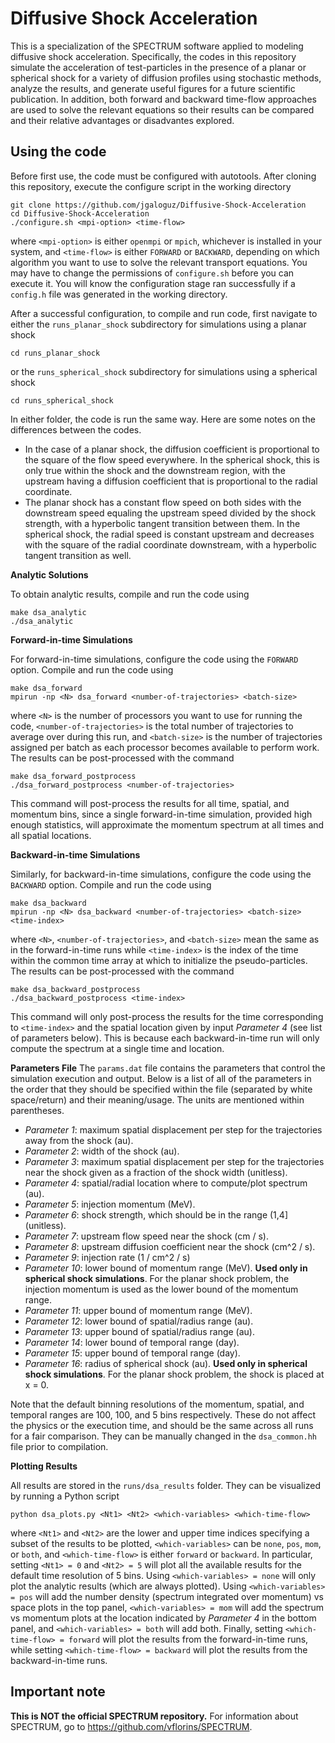 # Diffusive Shock Acceleration

This is a specialization of the SPECTRUM software applied to modeling diffusive shock acceleration. Specifically, the codes in this repository simulate the acceleration of test-particles in the presence of a planar or spherical shock for a variety of diffusion profiles using stochastic methods, analyze the results, and generate useful figures for a future scientific publication. In addition, both forward and backward time-flow approaches are used to solve the relevant equations so their results can be compared and their relative advantages or disadvantes explored.

## Using the code

Before first use, the code must be configured with autotools. After cloning this repository, execute the configure script in the working directory
```
git clone https://github.com/jgaloguz/Diffusive-Shock-Acceleration
cd Diffusive-Shock-Acceleration
./configure.sh <mpi-option> <time-flow>
```
where `<mpi-option>` is either `openmpi` or `mpich`, whichever is installed in your system, and `<time-flow>` is either `FORWARD` or `BACKWARD`, depending on which algorithm you want to use to solve the relevant transport equations. You may have to change the permissions of `configure.sh` before you can execute it. You will know the configuration stage ran successfully if a `config.h` file was generated in the working directory.

After a successful configuration, to compile and run code, first navigate to either the `runs_planar_shock` subdirectory for simulations using a planar shock
```
cd runs_planar_shock
```
or the `runs_spherical_shock` subdirectory for simulations using a spherical shock
```
cd runs_spherical_shock
```
In either folder, the code is run the same way.
Here are some notes on the differences between the codes.

 - In the case of a planar shock, the diffusion coefficient is proportional to the square of the flow speed everywhere. In the spherical shock, this is only true within the shock and the downstream region, with the upstream having a diffusion coefficient that is proportional to the radial coordinate.
 - The planar shock has a constant flow speed on both sides with the downstream speed equaling the upstream speed divided by the shock strength, with a hyperbolic tangent transition between them. In the spherical shock, the radial speed is constant upstream and decreases with the square of the radial coordinate downstream, with a hyperbolic tangent transition as well.

**Analytic Solutions**

To obtain analytic results, compile and run the code using
```
make dsa_analytic
./dsa_analytic
```

**Forward-in-time Simulations**

For forward-in-time simulations, configure the code using the `FORWARD` option.
Compile and run the code using
```
make dsa_forward
mpirun -np <N> dsa_forward <number-of-trajectories> <batch-size>
```
where `<N>` is the number of processors you want to use for running the code, `<number-of-trajectories>` is the total number of trajectories to average over during this run, and `<batch-size>` is the number of trajectories assigned per batch as each processor becomes available to perform work.
The results can be post-processed with the command
```
make dsa_forward_postprocess
./dsa_forward_postprocess <number-of-trajectories>
```
This command will post-process the results for all time, spatial, and momentum bins, since a single forward-in-time simulation, provided high enough statistics, will approximate the momentum spectrum at all times and all spatial locations.

**Backward-in-time Simulations**

Similarly, for backward-in-time simulations, configure the code using the `BACKWARD` option.
Compile and run the code using
```
make dsa_backward
mpirun -np <N> dsa_backward <number-of-trajectories> <batch-size> <time-index>
```
where `<N>`, `<number-of-trajectories>`, and `<batch-size>` mean the same as in the forward-in-time runs while `<time-index>` is the index of the time within the common time array at which to initialize the pseudo-particles.
The results can be post-processed with the command
```
make dsa_backward_postprocess
./dsa_backward_postprocess <time-index>
```
This command will only post-process the results for the time corresponding to `<time-index>` and the spatial location given by input *Parameter 4* (see list of parameters below).
This is because each backward-in-time run will only compute the spectrum at a single time and location.

**Parameters File**
The `params.dat` file contains the parameters that control the simulation execution and output.
Below is a list of all of the parameters in the order that they should be specified within the file (separated by white space/return) and their meaning/usage.
The units are mentioned within parentheses.

 - *Parameter 1*: maximum spatial displacement per step for the trajectories away from the shock (au).
 - *Parameter 2*: width of the shock (au).
 - *Parameter 3*: maximum spatial displacement per step for the trajectories near the shock given as a fraction of the shock width (unitless).
 - *Parameter 4*: spatial/radial location where to compute/plot spectrum (au).
 - *Parameter 5*: injection momentum (MeV).
 - *Parameter 6*: shock strength, which should be in the range (1,4] (unitless).
 - *Parameter 7*: upstream flow speed near the shock (cm / s).
 - *Parameter 8*: upstream diffusion coefficient near the shock (cm^2 / s).
 - *Parameter 9*: injection rate (1 / cm^2 / s)
 - *Parameter 10*: lower bound of momentum range (MeV). **Used only in spherical shock simulations**. For the planar shock problem, the injection momentum is used as the lower bound of the momentum range.
 - *Parameter 11*: upper bound of momentum range (MeV).
 - *Parameter 12*: lower bound of spatial/radius range (au).
 - *Parameter 13*: upper bound of spatial/radius range (au).
 - *Parameter 14*: lower bound of temporal range (day).
 - *Parameter 15*: upper bound of temporal range (day).
 - *Parameter 16*: radius of spherical shock (au). **Used only in spherical shock simulations**. For the planar shock problem, the shock is placed at x = 0.

 Note that the default binning resolutions of the momentum, spatial, and temporal ranges are 100, 100, and 5 bins respectively.
 These do not affect the physics or the execution time, and should be the same across all runs for a fair comparison.
 They can be manually changed in the `dsa_common.hh` file prior to compilation.

**Plotting Results**

All results are stored in the `runs/dsa_results` folder.
They can be visualized by running a Python script
```
python dsa_plots.py <Nt1> <Nt2> <which-variables> <which-time-flow>
```
where `<Nt1>` and `<Nt2>` are the lower and upper time indices specifying a subset of the results to be plotted, `<which-variables>` can be `none`, `pos`, `mom`, or `both`, and `<which-time-flow>` is either `forward` or `backward`.
In particular, setting `<Nt1> = 0` and `<Nt2> = 5` will plot all the available results for the default time resolution of 5 bins.
Using `<which-variables> = none` will only plot the analytic results (which are always plotted).
Using `<which-variables> = pos` will add the number density (spectrum integrated over momentum) vs space plots in the top panel, `<which-variables> = mom` will add the spectrum vs momentum plots at the location indicated by *Parameter 4* in the bottom panel, and `<which-variables> = both` will add both.
Finally, setting `<which-time-flow> = forward` will plot the results from the forward-in-time runs, while setting `<which-time-flow> = backward` will plot the results from the backward-in-time runs.

## Important note

**This is NOT the official SPECTRUM repository.** For information about SPECTRUM, go to https://github.com/vflorins/SPECTRUM.
